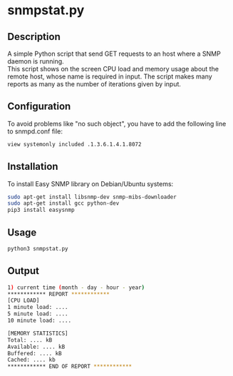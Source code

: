 # **snmpstat.py**

## Description
A simple Python script that send GET requests to an host where a SNMP daemon is running.   
This script shows on the screen CPU load and memory usage about the remote host, whose name is required in input.
The script makes many reports as many as the number of iterations given by input. 

## Configuration
To avoid problems like "no such object", you have to add the following line to snmpd.conf file:
```bash
view systemonly included .1.3.6.1.4.1.8072
```

## Installation
To install Easy SNMP library on Debian/Ubuntu systems:

```bash
sudo apt-get install libsnmp-dev snmp-mibs-downloader
sudo apt-get install gcc python-dev
pip3 install easysnmp
```

## Usage
```python
python3 snmpstat.py
```

## Output
```bash
1) current time (month - day - hour - year)
************ REPORT ************
[CPU LOAD]
1 minute load: ....
5 minute load: ....
10 minute load: ....

[MEMORY STATISTICS]
Total: .... kB
Available: .... kB
Buffered: .... kB
Cached: .... kb
************ END OF REPORT ************
```

